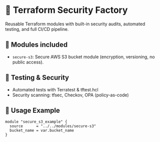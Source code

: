 # 🚀 Terraform Security Factory

Reusable Terraform modules with built-in security audits, automated testing, and full CI/CD pipeline.

## 🔧 Modules included

- `secure-s3`: Secure AWS S3 bucket module (encryption, versioning, no public access).

## 🧪 Testing & Security

- Automated tests with Terratest & tftest.hcl
- Security scanning: tfsec, Checkov, OPA (policy-as-code)

## 🚨 Usage Example

```hcl
module "secure_s3_example" {
  source      = "../../modules/secure-s3"
  bucket_name = var.bucket_name
}
